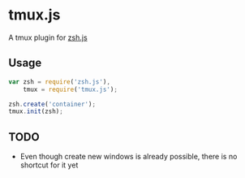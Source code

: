 # tmux.js #

A tmux plugin for [zsh.js](https://github.com/tadeuzagallo/zsh.js)


## Usage ##

```js
var zsh = require('zsh.js'),
    tmux = require('tmux.js');

zsh.create('container');
tmux.init(zsh);
```

## TODO ##

* Even though create new windows is already possible, there is no shortcut for it yet
